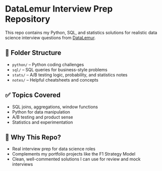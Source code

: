 # DataLemur Interview Prep Repository

This repo contains my Python, SQL, and statistics solutions for realistic data science interview questions from [DataLemur](https://datalemur.com/).

## 📁 Folder Structure

- `python/` – Python coding challenges
- `sql/` – SQL queries for business-style problems
- `stats/` – A/B testing logic, probability, and statistics notes
- `notes/` – Helpful cheatsheets and concepts

## ✅ Topics Covered

- SQL joins, aggregations, window functions
- Python for data manipulation
- A/B testing and product sense
- Statistics and experimentation

## 🌟 Why This Repo?

- Real interview prep for data science roles
- Complements my portfolio projects like the F1 Strategy Model
- Clean, well-commented solutions I can use for review and mock interviews
